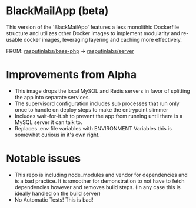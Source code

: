 # BlackMailApp (beta)

This version of the 'BlackMailApp' features a less monolithic Dockerfile structure and utilizes other Docker images to implement modularity and re-usable docker images, leveraging layering and caching more effectively.

FROM:
[rasputinlabs/base-php][1] -> [rasputinlabs/server][2]

# Improvements from Alpha
- This image drops the local MySQL and Redis servers in favor of splitting the app into separate services.
- The supervisord configuration includes sub processes that run only once to handle on deploy steps to make the entrypoint slimmer
- Includes wait-for-it.sh to prevent the app from running until there is a MySQL server it can talk to.
- Replaces .env file variables with ENVIRONMENT Variables this is somewhat curious in it's own right.

# Notable issues
- This repo is including node_modules and vendor for dependencies and is a bad practice. It is smoother for demonstration to not have to fetch dependencies however and removes build steps. (In any case this is ideally handled on the build server)
- No Automatic Tests! This is bad!

[1]: https://github.com/RasputinLabs/base-php/
[2]: https://github.com/RasputinLabs/server/
